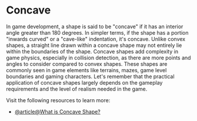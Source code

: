 # Concave

In game development, a shape is said to be "concave" if it has an interior angle greater than 180 degrees. In simpler terms, if the shape has a portion "inwards curved" or a "cave-like" indentation, it's concave. Unlike convex shapes, a straight line drawn within a concave shape may not entirely lie within the boundaries of the shape. Concave shapes add complexity in game physics, especially in collision detection, as there are more points and angles to consider compared to convex shapes. These shapes are commonly seen in game elements like terrains, mazes, game level boundaries and gaming characters. Let's remember that the practical application of concave shapes largely depends on the gameplay requirements and the level of realism needed in the game.

Visit the following resources to learn more:

- [@article@What is Concave Shape?](https://dev.to/fkkarakurt/geometry-and-primitives-in-game-development-1og)
